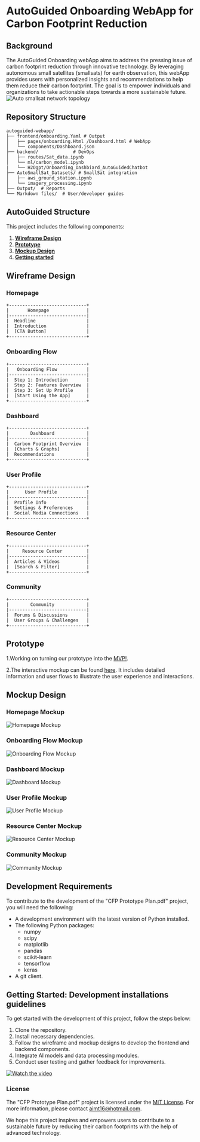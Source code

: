 # AutoGuided Onboarding WebApp for Carbon Footprint Reduction

## Background

The AutoGuided Onboarding webApp aims to address the pressing issue of carbon footprint reduction through innovative technology. By leveraging autonomous small satellites (smallsats) for earth observation, this webApp provides users with personalized insights and recommendations to help them reduce their carbon footprint. The goal is to empower individuals and organizations to take actionable steps towards a more sustainable future.
![Auto smallsat network topology](https://github.com/aimtyaem/EOInfo/blob/a71ee89bf3f7443bb7766dca35ce432feffd1bfd/1751033024.jpg)


## Repository Structure

```
autoguided-webapp/  
├── frontend/onboarding.Yaml # Output 
│   ├── pages/onboarding.Html /Dashboard.html # WebApp  
│   └── components/Dashboard.json  
├── backend/             # DevOps  
│   ├── routes/Sat_data.ipynb  
│   └── ml/carbon_model.ipynb
|   └── H2Ogpt/Onboarding_Dashbiard_AutoGuidedChatbot
├── AutoSmallSat_Datasets/ # SmallSat integration  
│   ├── aws_ground_station.ipynb  
│   └── imagery_processing.ipynb  
├── Output/  # Reports  
└── Markdown files/  # User/developer guides  
```

## AutoGuided Structure

This project includes the following components:
1. [**Wireframe Design**](https://github.com/aimtyaem/AGO/blob/b9f9b99a274edd9a972ba92275929249777fbd43/CFPwireframe.md)
2. [**Prototype**](https://github.com/aimtyaem/EOInfo/blob/08afb04bd43a655a6df00f61d4439ada01c1e1b8/CFP%20prototype%20plan.pdf)
3. [**Mockup Design**](https://github.com/aimtyaem/AGO/blob/74d35465edc166cfb2dbcbe356e0626d3de97e5b/README.md#mockup-design)
4. [**Getting started**](https://github.com/aimtyaem/AGO/blob/main/Setup.MD)

## Wireframe Design

### Homepage
```
+-----------------------------+
|       Homepage              |
|-----------------------------|
|  Headline                   |
|  Introduction               |
|  [CTA Button]               |
+-----------------------------+
```

### Onboarding Flow
```
+-----------------------------+
|   Onboarding Flow           |
|-----------------------------|
|  Step 1: Introduction       |
|  Step 2: Features Overview  |
|  Step 3: Set Up Profile     |
|  [Start Using the App]      |
+-----------------------------+
```

### Dashboard
```
+-----------------------------+
|        Dashboard            |
|-----------------------------|
|  Carbon Footprint Overview  |
|  [Charts & Graphs]          |
|  Recommendations            |
+-----------------------------+
```

### User Profile
```
+-----------------------------+
|      User Profile           |
|-----------------------------|
|  Profile Info               |
|  Settings & Preferences     |
|  Social Media Connections   |
+-----------------------------+
```

### Resource Center
```
+-----------------------------+
|     Resource Center         |
|-----------------------------|
|  Articles & Videos          |
|  [Search & Filter]          |
+-----------------------------+
```

### Community
```
+-----------------------------+
|        Community            |
|-----------------------------|
|  Forums & Discussions       |
|  User Groups & Challenges   |
+-----------------------------+
```

## Prototype

1.Working on turning our prototype into the [MVP!](https://github.com/aimtyaem/EOInfo/blob/b9f9b99a274edd9a972ba92275929249777fbd43/Turning%20prototype%20into%20MVP.pdf).

2.The interactive mockup can be found [here](https://CFP0.blogspot.com). It includes detailed information and user flows to illustrate the user experience and interactions.

## Mockup Design

### Homepage Mockup
![Homepage Mockup](https://github.com/aimtyaem/EOInfo/blob/4871c5b7a1382d357cbd3966987cd0fe2303429d/chrome_screenshot_13%20Feb%202025%2017_48_43%20EET.png)

### Onboarding Flow Mockup
![Onboarding Flow Mockup](https://github.com/aimtyaem/EOInfo/blob/ac2963b42c25d13a57d874827f32249cc84dd5a1/chrome_screenshot_13%20Feb%202025%2017_51_23%20EET.png)

### Dashboard Mockup
![Dashboard Mockup](https://github.com/aimtyaem/EOInfo/blob/ac2963b42c25d13a57d874827f32249cc84dd5a1/chrome_screenshot_13%20Feb%202025%2017_50_27%20EET.png)

### User Profile Mockup
![User Profile Mockup](https://github.com/aimtyaem/EOInfo/blob/ac2963b42c25d13a57d874827f32249cc84dd5a1/chrome_screenshot_13%20Feb%202025%2017_51_57%20EET.png)

### Resource Center Mockup
![Resource Center Mockup](https://github.com/aimtyaem/EOInfo/blob/ac2963b42c25d13a57d874827f32249cc84dd5a1/chrome_screenshot_13%20Feb%202025%2017_52_31%20EET.png)

### Community Mockup
![Community Mockup](https://github.com/aimtyaem/EOInfo/blob/10959760b8be18be7f683c43a5bdf58b40f90eb8/chrome_screenshot_13%20Feb%202025%2017_49_48%20EET.png)

## Development Requirements
To contribute to the development of the "CFP Prototype Plan.pdf" project, you will need the following:

- A development environment with the latest version of Python installed.
- The following Python packages:
  - numpy
  - scipy
  - matplotlib
  - pandas
  - scikit-learn
  - tensorflow
  - keras
- A git client.

## Getting Started: Development installations guidelines 

To get started with the development of this project, follow the steps below:
1. Clone the repository.
2. Install necessary dependencies.
3. Follow the wireframe and mockup designs to develop the frontend and backend components.
4. Integrate AI models and data processing modules.
5. Conduct user testing and gather feedback for improvements.

[![Watch the video](https://img.youtube.com/vi/NCboNufaOsg/0.jpg)](https://www.youtube.com/watch?v=NCboNufaOsg)
### License
The "CFP Prototype Plan.pdf" project is licensed under the [MIT License](https://opensource.org/licenses/MIT).
For more information, please contact aimt16@hotmail.com. 

We hope this project inspires and empowers users to contribute to a sustainable future by reducing their carbon footprints with the help of advanced technology.
